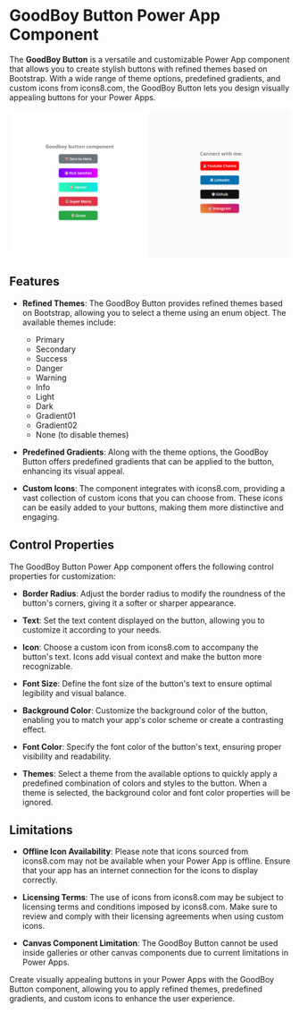 # GoodBoy Button Power App Component

The **GoodBoy Button** is a versatile and customizable Power App component that allows you to create stylish buttons with refined themes based on Bootstrap. With a wide range of theme options, predefined gradients, and custom icons from icons8.com, the GoodBoy Button lets you design visually appealing buttons for your Power Apps.

<img src='https://github.com/leorrusso/goodboyButton/blob/main/images/buttonScreenshot.png?raw=true'>

## Features

- **Refined Themes**: The GoodBoy Button provides refined themes based on Bootstrap, allowing you to select a theme using an enum object. The available themes include:
  - Primary
  - Secondary
  - Success
  - Danger
  - Warning
  - Info
  - Light
  - Dark
  - Gradient01
  - Gradient02
  - None (to disable themes)


- **Predefined Gradients**: Along with the theme options, the GoodBoy Button offers predefined gradients that can be applied to the button, enhancing its visual appeal.

- **Custom Icons**: The component integrates with icons8.com, providing a vast collection of custom icons that you can choose from. These icons can be easily added to your buttons, making them more distinctive and engaging.

## Control Properties

The GoodBoy Button Power App component offers the following control properties for customization:

- **Border Radius**: Adjust the border radius to modify the roundness of the button's corners, giving it a softer or sharper appearance.

- **Text**: Set the text content displayed on the button, allowing you to customize it according to your needs.

- **Icon**: Choose a custom icon from icons8.com to accompany the button's text. Icons add visual context and make the button more recognizable.

- **Font Size**: Define the font size of the button's text to ensure optimal legibility and visual balance.

- **Background Color**: Customize the background color of the button, enabling you to match your app's color scheme or create a contrasting effect.

- **Font Color**: Specify the font color of the button's text, ensuring proper visibility and readability.

- **Themes**: Select a theme from the available options to quickly apply a predefined combination of colors and styles to the button. When a theme is selected, the background color and font color properties will be ignored.

## Limitations

- **Offline Icon Availability**: Please note that icons sourced from icons8.com may not be available when your Power App is offline. Ensure that your app has an internet connection for the icons to display correctly.

- **Licensing Terms**: The use of icons from icons8.com may be subject to licensing terms and conditions imposed by icons8.com. Make sure to review and comply with their licensing agreements when using custom icons.

- **Canvas Component Limitation**: The GoodBoy Button cannot be used inside galleries or other canvas components due to current limitations in Power Apps.

Create visually appealing buttons in your Power Apps with the GoodBoy Button component, allowing you to apply refined themes, predefined gradients, and custom icons to enhance the user experience.
